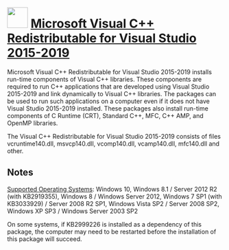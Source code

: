# <img src="https://cdn.jsdelivr.net/gh/chocolatey/chocolatey-coreteampackages@d8a28da83b3b9bf058e1fbbeed5ce74329b73245/icons/vcredist140.png" width="48" height="48"/> [Microsoft Visual C++ Redistributable for Visual Studio 2015-2019](https://chocolatey.org/packages/vcredist140)

Microsoft Visual C++ Redistributable for Visual Studio 2015-2019 installs run-time components of Visual C++ libraries. These components are required to run C++ applications that are developed using Visual Studio 2015-2019 and link dynamically to Visual C++ libraries. The packages can be used to run such applications on a computer even if it does not have Visual Studio 2015-2019 installed. These packages also install run-time components of C Runtime (CRT), Standard C++, MFC, C++ AMP, and OpenMP libraries.

The Visual C++ Redistributable for Visual Studio 2015-2019 consists of files vcruntime140.dll, msvcp140.dll, vcomp140.dll, vcamp140.dll, mfc140.dll and other.

## Notes

[Supported Operating Systems](https://www.visualstudio.com/en-us/productinfo/vs2015-2019-system-requirements-vs): Windows 10, Windows 8.1 / Server 2012 R2 (with KB2919355), Windows 8 / Windows Server 2012, Windows 7 SP1 (with KB3033929) / Server 2008 R2 SP1, Windows Vista SP2 / Server 2008 SP2, Windows XP SP3 / Windows Server 2003 SP2

On some systems, if KB2999226 is installed as a dependency of this package, the computer may need to be restarted before the installation of this package will succeed.

